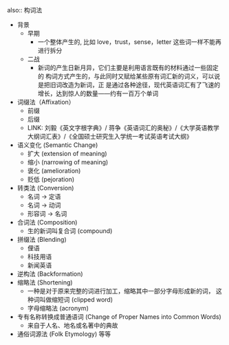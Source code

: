 also:: 构词法
- 背景
  - 早期
    - 一个整体产生的, 比如 love，trust，sense，letter 这些词一样不能再进行拆分
  - 二战
    - 新词的产生日新月异，它们主要是利用语言既有的材料通过一些固定的 构词方式产生的，与此同时又赋给某些原有词汇新的词义，可以说是把旧词改造为新词，正 是通过各种途径，现代英语词汇有了飞速的增长，达到惊人的数量——约有一百万个单词
- 词缀法（Affixation）
  - 前缀
  - 后缀
  - LINK: 刘毅《英文字根字典》/ 蒋争《英语词汇的奥秘》/《大学英语教学大纲词汇表》/《全国硕士研究生入学统一考试英语考试大纲》
- 语义变化 (Semantic Change)
  - 扩大 (extension of meaning)
  - 缩小 (narrowing of meaning)
  - 褒化 (amelioration)
  - 贬低 (pejoration)
- 转类法 (Conversion)
  - 名词 -> 定语
  - 名词 -> 动词
  - 形容词 -> 名词
- 合词法 (Composition)
  - 生的新词叫复合词 (compound)
- 拼缀法 (Blending)
  - 俚语
  - 科技用语
  - 新闻英语
- 逆构法 (Backformation)
- 缩略法 (Shortening)
  - 一种是对于原来完整的词进行加工，缩略其中一部分字母形成新的词， 这种词叫做缩短词 (clipped word)
  - 字母缩略法 (acronym)
- 专有名称转换成普通语词 (Change of Proper Names into Common Words)
  - 来自于人名、地名或名著中的典故
- 通俗词源法 (Folk Etymology) 等等